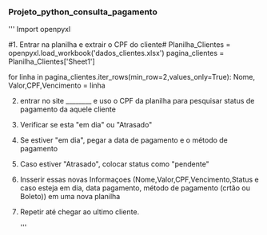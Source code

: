 ### Projeto_python_consulta_pagamento
'''
Import openpyxl

#1. Entrar na planilha e extrair o CPF do cliente#
Planilha_Clientes = openpyxl.load_workbook('dados_clientes.xlsx')
pagina_clientes = Planilha_Clientes['Sheet1']


for linha in pagina_clientes.iter_rows(min_row=2,values_only=True):
   Nome, Valor,CPF,Vencimento = linha


2. entrar no site ________ e uso o CPF da planilha para pesquisar status de pagamento da aquele cliente
3. Verificar se esta "em dia" ou "Atrasado"
4. Se estiver "em dia", pegar a data de pagamento e o método de pagamento
5. Caso estiver "Atrasado", colocar status como "pendente"
6. Insserir essas novas Informaçoes (Nome,Valor,CPF,Vencimento,Status e caso esteja em dia, data pagamento, método de pagamento (crtão ou Boleto)) em uma nova planilha
7. Repetir até chegar ao ultimo cliente.

   '''
